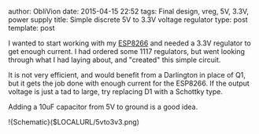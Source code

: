 author: ObliVion
date: 2015-04-15 22:52
tags: Final design, vreg, 5V, 3.3V, power supply
title: Simple discrete 5V to 3.3V voltage regulator
type: post
template: post

I wanted to start working with my [ESP8266](http://www.esp8266.com/)
and needed a 3.3V regulator to get enough current. I had ordered some 
1117 regulators, but went looking through what I had laying about, and
"created" this simple circuit.

It is not very efficient, and would benefit from a Darlington in place 
of Q1, but it gets the job done with enough current for the ESP8266. If 
the output voltage is just a tad to large, try replacing D1 with a 
Schottky type.

Adding a 10uF capacitor from 5V to ground is a good idea.

!{Schematic}($LOCALURL/5vto3v3.png)
<br style="clear: both;" />




